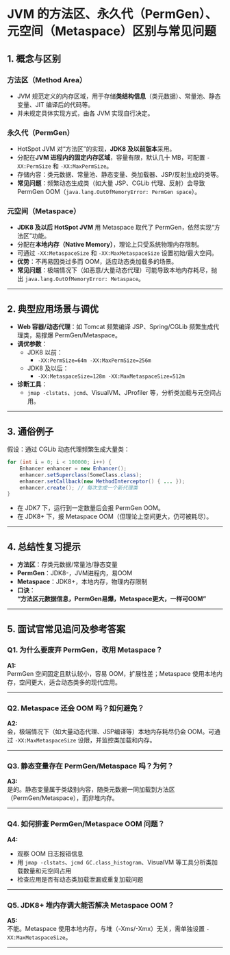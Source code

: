 # JVM 的方法区、永久代（PermGen）、元空间（Metaspace）区别与常见问题

## 1. 概念与区别

### 方法区（Method Area）

- JVM 规范定义的内存区域，用于存储**类结构信息**（类元数据）、常量池、静态变量、JIT 编译后的代码等。
- 并未规定具体实现方式，由各 JVM 实现自行决定。

### 永久代（PermGen）

- HotSpot JVM 对“方法区”的实现，**JDK8 及以前版本**采用。
- 分配在**JVM 进程内的固定内存区域**，容量有限，默认几十 MB，可配置 `-XX:PermSize` 和 `-XX:MaxPermSize`。
- 存储内容：类元数据、常量池、静态变量、类加载器、JSP/反射生成的类等。
- **常见问题**：频繁动态生成类（如大量 JSP、CGLib 代理、反射）会导致 PermGen OOM（`java.lang.OutOfMemoryError: PermGen space`）。

### 元空间（Metaspace）

- **JDK8 及以后 HotSpot JVM** 用 Metaspace 取代了 PermGen，依然实现“方法区”功能。
- 分配在**本地内存（Native Memory）**，理论上只受系统物理内存限制。
- 可通过 `-XX:MetaspaceSize` 和 `-XX:MaxMetaspaceSize` 设置初始/最大空间。
- **优势**：不再易因类过多而 OOM，适应动态类加载多的场景。
- **常见问题**：极端情况下（如恶意/大量动态代理）可能导致本地内存耗尽，抛出 `java.lang.OutOfMemoryError: Metaspace`。

---

## 2. 典型应用场景与调优

- **Web 容器/动态代理**：如 Tomcat 频繁编译 JSP、Spring/CGLib 频繁生成代理类，易撑爆 PermGen/Metaspace。
- **调优参数**：
  - JDK8 以前：
    - `-XX:PermSize=64m -XX:MaxPermSize=256m`
  - JDK8 及以后：
    - `-XX:MetaspaceSize=128m -XX:MaxMetaspaceSize=512m`
- **诊断工具**：
  - `jmap -clstats`、`jcmd`、VisualVM、JProfiler 等，分析类加载与元空间占用。

---

## 3. 通俗例子

假设：通过 CGLib 动态代理频繁生成大量类：

```java
for (int i = 0; i < 100000; i++) {
    Enhancer enhancer = new Enhancer();
    enhancer.setSuperclass(SomeClass.class);
    enhancer.setCallback(new MethodInterceptor() { ... });
    enhancer.create(); // 每次生成一个新代理类
}
```

- 在 JDK7 下，运行到一定数量后会报 PermGen OOM。
- 在 JDK8+ 下，报 Metaspace OOM（但理论上空间更大，仍可被耗尽）。

---

## 4. 总结性复习提示

- **方法区**：存类元数据/常量池/静态变量
- **PermGen**：JDK8-，JVM进程内，易OOM
- **Metaspace**：JDK8+，本地内存，物理内存限制
- **口诀**：  
  **“方法区元数据信息，PermGen易爆，Metaspace更大，一样可OOM”**

---

## 5. 面试官常见追问及参考答案

### Q1. 为什么要废弃 PermGen，改用 Metaspace？
**A1:**  
PermGen 空间固定且默认较小，容易 OOM，扩展性差；Metaspace 使用本地内存，空间更大，适合动态类多的现代应用。

---

### Q2. Metaspace 还会 OOM 吗？如何避免？
**A2:**  
会，极端情况下（如大量动态代理、JSP编译等）本地内存耗尽仍会 OOM。可通过 `-XX:MaxMetaspaceSize` 设限，并监控类加载和内存。

---

### Q3. 静态变量存在 PermGen/Metaspace 吗？为何？
**A3:**  
是的。静态变量属于类级别内容，随类元数据一同加载到方法区（PermGen/Metaspace），而非堆内存。

---

### Q4. 如何排查 PermGen/Metaspace OOM 问题？
**A4:**  
- 观察 OOM 日志报错信息
- 用 `jmap -clstats`、`jcmd GC.class_histogram`、VisualVM 等工具分析类加载数量和元空间占用
- 检查应用是否有动态类加载泄漏或重复加载问题

---

### Q5. JDK8+ 堆内存调大能否解决 Metaspace OOM？
**A5:**  
不能。Metaspace 使用本地内存，与堆（-Xms/-Xmx）无关，需单独设置 `-XX:MaxMetaspaceSize`。

---